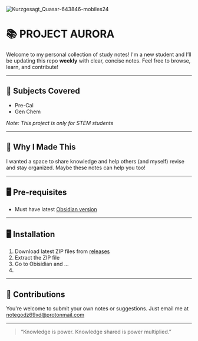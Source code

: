![Kurzgesagt_Quasar-643846-mobiles24](https://github.com/user-attachments/assets/8ba21bd2-17c0-47b0-9c79-92b31f0ee532)
# 📚 PROJECT AURORA

Welcome to my personal collection of study notes! I'm a new student and I’ll be updating this repo **weekly** with clear, concise notes. Feel free to browse, learn, and contribute!

---

## 🔖 Subjects Covered
- Pre-Cal
- Gen Chem

_Note: This project is only for STEM students_

---

## 🧠 Why I Made This

I wanted a space to share knowledge and help others (and myself) revise and stay organized. Maybe these notes can help you too!

---

## 🖥️ Pre-requisites
- Must have latest [Obsidian version](https://obsidian.md/)

---

## 🖥️ Installation
1. Download latest ZIP files from [releases](https://github.com/winryl1/PROJECT-AURORA/releases)
2. Extract the ZIP file
3. Go to Obisidian and ...
4. 

---
## 🤝 Contributions
You're welcome to submit your own notes or suggestions. Just email me at notegodz69xd@protonmail.com

---

> “Knowledge is power. Knowledge shared is power multiplied.” 

